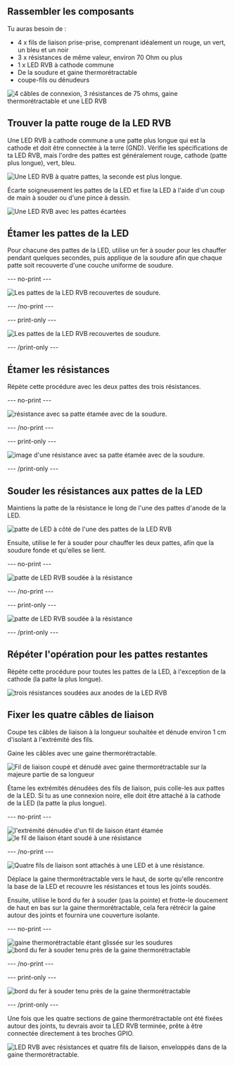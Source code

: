 ## Rassembler les composants

Tu auras besoin de :
+ 4 x fils de liaison prise-prise, comprenant idéalement un rouge, un vert, un bleu et un noir
+ 3 x résistances de même valeur, environ 70 Ohm ou plus
+ 1 x LED RVB à cathode commune
+ De la soudure et gaine thermorétractable
+ coupe-fils ou dénudeurs

![4 câbles de connexion, 3 résistances de 75 ohms, gaine thermorétractable et une LED RVB](images/kit.jpg)
## Trouver la patte rouge de la LED RVB

Une LED RVB à cathode commune a une patte plus longue qui est la cathode et doit être connectée à la terre (GND). Vérifie les spécifications de ta LED RVB, mais l'ordre des pattes est généralement rouge, cathode (patte plus longue), vert, bleu.

![Une LED RVB à quatre pattes, la seconde est plus longue.](images/rgb-led-legs.png)

Écarte soigneusement les pattes de la LED et fixe la LED à l'aide d'un coup de main à souder ou d'une pince à dessin.

![Une LED RVB avec les pattes écartées](images/spread-legs.jpg)
## Étamer les pattes de la LED

Pour chacune des pattes de la LED, utilise un fer à souder pour les chauffer pendant quelques secondes, puis applique de la soudure afin que chaque patte soit recouverte d'une couche uniforme de soudure.

--- no-print ---

![Les pattes de la LED RVB recouvertes de soudure.](images/tin_rgb.gif)


--- /no-print ---

--- print-only ---

![Les pattes de la LED RVB recouvertes de soudure.](images/tinned-legs.jpg)

--- /print-only ---

## Étamer les résistances

Répète cette procédure avec les deux pattes des trois résistances.

--- no-print ---

![résistance avec sa patte étamée avec de la soudure.](images/tin_resistor.gif)

--- /no-print ---

--- print-only ---

![image d'une résistance avec sa patte étamée avec de la soudure.](images/tinned-resistor.png)

--- /print-only ---
## Souder les résistances aux pattes de la LED

Maintiens la patte de la résistance le long de l'une des pattes d'anode de la LED.

![patte de LED à côté de l'une des pattes de la LED RVB](images/adjacent-legs.jpg)

Ensuite, utilise le fer à souder pour chauffer les deux pattes, afin que la soudure fonde et qu'elles se lient.

--- no-print ---

![patte de LED RVB soudée à la résistance](images/bond_resistor.gif)

--- /no-print ---

--- print-only ---

![patte de LED RVB soudée à la résistance](images/bonded-legs.jpg)

--- /print-only ---

## Répéter l'opération pour les pattes restantes

Répète cette procédure pour toutes les pattes de la LED, à l'exception de la cathode (la patte la plus longue).

![trois résistances soudées aux anodes de la LED RVB](images/led-three-resistors.jpg)

## Fixer les quatre câbles de liaison

Coupe tes câbles de liaison à la longueur souhaitée et dénude environ 1 cm d'isolant à l'extrémité des fils.

Gaine les câbles avec une gaine thermorétractable.

![Fil de liaison coupé et dénudé avec gaine thermorétractable sur la majeure partie de sa longueur](images/jumper-lead.jpg)


Étame les extrémités dénudées des fils de liaison, puis colle-les aux pattes de la LED. Si tu as une connexion noire, elle doit être attaché à la cathode de la LED (la patte la plus longue).

--- no-print ---

![l'extrémité dénudée d'un fil de liaison étant étamée](images/tin_jumper.gif) ![le fil de liaison étant soudé à une résistance](images/bond_jumpers.gif)

--- /no-print ---

![Quatre fils de liaison sont attachés à une LED et à une résistance.](images/soldered-jumper-leads.jpg)

Déplace la gaine thermorétractable vers le haut, de sorte qu'elle rencontre la base de la LED et recouvre les résistances et tous les joints soudés.

Ensuite, utilise le bord du fer à souder (pas la pointe) et frotte-le doucement de haut en bas sur la gaine thermorétractable, cela fera rétrécir la gaine autour des joints et fournira une couverture isolante.

--- no-print ---

![gaine thermorétractable étant glissée sur les soudures](images/position_heat_shrink.gif) ![bord du fer à souder tenu près de la gaine thermorétractable](images/shrink_heat_shrink.gif)

--- /no-print ---

--- print-only ---

![bord du fer à souder tenu près de la gaine thermorétractable](images/shrinking-heat-shrink.jpg)

--- /print-only ---

Une fois que les quatre sections de gaine thermorétractable ont été fixées autour des joints, tu devrais avoir ta LED RVB terminée, prête à être connectée directement à tes broches GPIO.

![LED RVB avec résistances et quatre fils de liaison, enveloppés dans de la gaine thermorétractable.](images/rgb-led-finished.jpg)